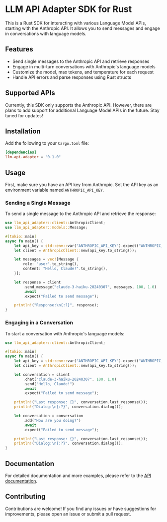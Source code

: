 # LLM API Adapter SDK for Rust

This is a Rust SDK for interacting with various Language Model APIs, starting with the Anthropic API. It allows you to
send messages and engage in conversations with language models.

## Features

- Send single messages to the Anthropic API and retrieve responses
- Engage in multi-turn conversations with Anthropic's language models
- Customize the model, max tokens, and temperature for each request
- Handle API errors and parse responses using Rust structs

## Supported APIs

Currently, this SDK only supports the Anthropic API. However, there are plans to add support for additional Language
Model APIs in the future. Stay tuned for updates!

## Installation

Add the following to your `Cargo.toml` file:

```toml
[dependencies]
llm-api-adapter = "0.1.0"
```

## Usage

First, make sure you have an API key from Anthropic. Set the API key as an environment variable
named `ANTHROPIC_API_KEY`.

### Sending a Single Message

To send a single message to the Anthropic API and retrieve the response:

```rust
use llm_api_adapter::client::AnthropicClient;
use llm_api_adapter::models::Message;

#[tokio::main]
async fn main() {
    let api_key = std::env::var("ANTHROPIC_API_KEY").expect("ANTHROPIC_API_KEY must be set.");
    let client = AnthropicClient::new(api_key.to_string());

    let messages = vec![Message {
        role: "user".to_string(),
        content: "Hello, Claude!".to_string(),
    }];

    let response = client
        .send_message("claude-3-haiku-20240307", messages, 100, 1.0)
        .await
        .expect("Failed to send message");

    println!("Response:\n{:?}", response);
}
```

### Engaging in a Conversation

To start a conversation with Anthropic's language models:

```rust
use llm_api_adapter::client::AnthropicClient;

#[tokio::main]
async fn main() {
    let api_key = std::env::var("ANTHROPIC_API_KEY").expect("ANTHROPIC_API_KEY must be set.");
    let client = AnthropicClient::new(api_key.to_string());

    let conversation = client
        .chat("claude-3-haiku-20240307", 100, 1.0)
        .send("Hello, Claude!")
        .await
        .expect("Failed to send message");

    println!("Last response: {}", conversation.last_response());
    println!("Dialog:\n{:?}", conversation.dialog());

    let conversation = conversation
        .add("How are you doing?")
        .await
        .expect("Failed to send message");

    println!("Last response: {}", conversation.last_response());
    println!("Dialog:\n{:?}", conversation.dialog());
}
```

## Documentation

For detailed documentation and more examples, please refer to the [API documentation](link_to_docs).

## Contributing

Contributions are welcome! If you find any issues or have suggestions for improvements, please open an issue or submit a
pull request.

